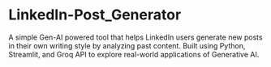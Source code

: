 # LinkedIn-Post_Generator
A simple Gen-AI powered tool that helps LinkedIn users generate new posts in their own writing style by analyzing past content. Built using Python, Streamlit, and Groq API to explore real-world applications of Generative AI.
